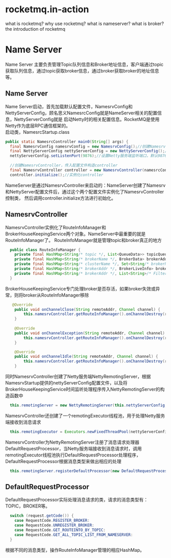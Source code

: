 # rocketmq.in-action
what is rocketmq? 
why use rocketmq?
what is nameserver?
what is broker?
the introduction of rocketmq

# Name Server
Name Server 主要负责管理Topic队列信息和Broker地址信息，客户端通过topic获取队列信息，通过topic获取broker信息，通过broker获取broker的地址信息等。

## Name Server
Name Server启动，首先加载默认配置文件，NamesrvConfig和NettyServerConfig，顾名思义NamesrcConfig就是NameServer相关的配置信息，NettyServerConfig就是
启动Netty时的相关配置信息。RocketMQ是使用Netty作为底层RPC通信框架的。<br/>
启动类，NamesrcStartup.class<br/>
```Java
public static NamesrcController main0(String[] args) {
  final NamesrvConfig namesrvConfig = new NamesrvConfig();//创建NamesrvConfig配置文件
  final NettyServerConfig nettyServerConfig = new NettyServerConfig();//创建NettyServerConfig配置文件
  nettyServerConfig.setListenPort(9876);//设置Netty服务端监听端口，默认9876
  
  //创建NamesrvController，传入配置文件构造controller
  final NamesrvController controller = new NamesrvController(namesrcConfig, nettyServerConfig);
  controller.initialize();//实例化controller
```
NameServer是通过NamesrvController来启动的：NameServer创建了Namesrv和NettyServer配置文件后，通过这个两个配置文件实例化了NamesrvController控制类，
然后调用controller.initialize方法进行初始化。
## NamesrvController
NamesrvController实例化了RouteInfoManager和BrokerHouseKeepingService两个对象。NameServer中最重要的就是RouteInfoManager了。
RouteInfoManager就是管理topic和broker真正的地方
```Java
  public class RouteInfoManager {
    private final HashMap<String/* topic */, List<QueueData>> topicQueueTable;
    private final HashMap<String/* brokerName */, BrokerData> brokerAddrTable;
    private final HashMap<String/* clusterName */, Set<String/* brokerName */>> clusterAddrTable;
    private final HashMap<String/* brokerAddr */, BrokerLiveInfo> brokerLiveTable;
    private final HashMap<String/* brokerAddr */, List<String>/* Filter Server */> filterServerTable;
  }
```
BrokerHouseKeepingService专门处理broker是否存活，如果broker失效或异常，则将broker从RouteInfoManager移除
```Java
   @Override
    public void onChannelClose(String remoteAddr, Channel channel) {
        this.namesrvController.getRouteInfoManager().onChannelDestroy(remoteAddr, channel);
    }
    
    @Override
    public void onChannelException(String remoteAddr, Channel channel) {
        this.namesrvController.getRouteInfoManager().onChannelDestroy(remoteAddr, channel);
    }

    @Override
    public void onChannelIdle(String remoteAddr, Channel channel) {
        this.namesrvController.getRouteInfoManager().onChannelDestroy(remoteAddr, channel);
    }
```
同时NamesrvController创建了Netty服务端NettyRemotingServer，根据NamesrvStartup提供的nettyServerConfig配置文件，以及将BrokerHouseKeepingService时间监听处理程序传入NettyRemotingServer的构造函数中
```Java
  this.remotingServer = new NettyRemotingServer(this.nettyServerConfig, this.brokerHouseKeepingServer);
```
NamesrvController还创建了一个remotingExecutor线程池，用于处理Netty服务端接收到消息请求
```Java
  this.remotingExecutor = Executors.newFixedThreadPool(nettyServerConfig.getServerWorkerThreads(), new ThreadFactoryImpl("RemotingExecutorThread_"));
```
NamesrvController为NettyRemotingServer注册了消息请求处理器DefaultRequestProcessor，当Netty服务端接收到消息请求时，调用remotingExecutor线程池执行DefaultRequestProcessor处理程序，DefaultRequestProcessor根据消息类型来做出相应的处理
```Java
  this.remotingServer.registerDefaultProcessor(new DefaultRequestProcessor(this), this.remotingExecutor);
```
## DefaultRequestProcessor
DefaultRequestProcessor实际处理消息请求的类，请求的消息类型有：TOPIC，BROKER等。
```Java
  switch (request.getCode()) {
    case RequestCode.REGISTER_BROKER:
    case RequestCode.UNREGISTER_BROKER:
    case RequestCode.GET_ROUTEINTO_BY_TOPIC:
    case RequestCode.GET_ALL_TOPIC_LIST_FROM_NAMESERVER:
  }
```
根据不同的消息类型，操作RouteInfoManager管理的相应HashMap。
